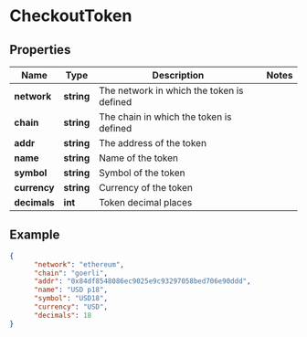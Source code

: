 # CheckoutToken

## Properties
Name | Type | Description | Notes
------------ | ------------- | ------------- | -------------
**network** | **string** | The network in which the token is defined |
**chain** | **string** | The chain in which the token is defined |
**addr** | **string** | The address of the token |
**name** | **string** | Name of the token |
**symbol** | **string** | Symbol of the token |
**currency** | **string** | Currency of the token |
**decimals** | **int** | Token decimal places |


## Example

```json
{
      "network": "ethereum",
      "chain": "goerli",
      "addr": "0x84df8548086ec9025e9c93297058bed706e90ddd",
      "name": "USD p18",
      "symbol": "USD18",
      "currency": "USD",
      "decimals": 18
}
```